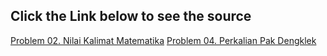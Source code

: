 ## Click the Link below to see the source

[Problem 02. Nilai Kalimat Matematika](https://tlx.toki.id/problems/toki-exercise-1/P02)
[Problem 04. Perkalian Pak Dengklek](https://tlx.toki.id/problems/toki-exercise-1/P04)
